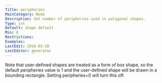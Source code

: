 ```yaml
---
Title: peripheries
MainCategory: Node
Description: Set number of peripheries used in polygonal shapes.
Type: int
Default: shape default
Min: 0
Restrictions: 
Examples: 
LastEdit: 2018-03-28
LastEditor: generator
---
```


Note that user-defined shapes are treated as a form of box shape, so the default peripheries value is 1 and the user-defined shape will be drawn in a bounding rectangle. Setting peripheries=0 will turn this off.
